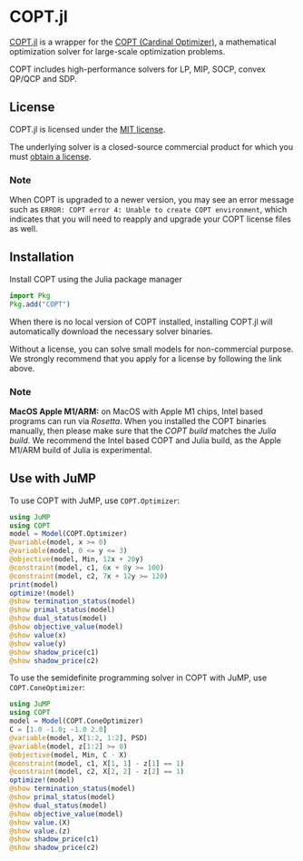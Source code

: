# COPT.jl

[COPT.jl](https://github.com/COPT-Public/COPT.jl) is a wrapper for the
[COPT (Cardinal Optimizer)](https://www.shanshu.ai/copt), a mathematical
optimization solver for large-scale optimization problems.

COPT includes high-performance solvers for LP, MIP, SOCP, convex QP/QCP and SDP.

## License

COPT.jl is licensed under the [MIT license](https://github.com/COPT-Public/COPT.jl/blob/main/LICENSE).

The underlying solver is a closed-source commercial product for which you must
[obtain a license](https://www.shanshu.ai/copt).

### Note

When COPT is upgraded to a newer version, you may see an error message such as
`ERROR: COPT error 4: Unable to create COPT environment`, which indicates that
you will need to reapply and upgrade your COPT license files as well.

## Installation

Install COPT using the Julia package manager

```julia
import Pkg
Pkg.add("COPT")
```

When there is no local version of COPT installed, installing COPT.jl will
automatically download the necessary solver binaries.

Without a license, you can solve small models for non-commercial purpose. We
strongly recommend that you apply for a license by following the link above.

### Note

**MacOS Apple M1/ARM:** on MacOS with Apple M1 chips, Intel based programs can
run via *Rosetta*. When you installed the COPT binaries manually, then please
make sure that the *COPT build* matches the *Julia build*. We recommend the
Intel based COPT and Julia build, as the Apple M1/ARM build of Julia is
experimental.

## Use with JuMP

To use COPT with JuMP, use `COPT.Optimizer`:

```julia
using JuMP
using COPT
model = Model(COPT.Optimizer)
@variable(model, x >= 0)
@variable(model, 0 <= y <= 3)
@objective(model, Min, 12x + 20y)
@constraint(model, c1, 6x + 8y >= 100)
@constraint(model, c2, 7x + 12y >= 120)
print(model)
optimize!(model)
@show termination_status(model)
@show primal_status(model)
@show dual_status(model)
@show objective_value(model)
@show value(x)
@show value(y)
@show shadow_price(c1)
@show shadow_price(c2)
```

To use the semidefinite programming solver in COPT with JuMP, use
`COPT.ConeOptimizer`:

```julia
using JuMP
using COPT
model = Model(COPT.ConeOptimizer)
C = [1.0 -1.0; -1.0 2.0]
@variable(model, X[1:2, 1:2], PSD)
@variable(model, z[1:2] >= 0)
@objective(model, Min, C ⋅ X)
@constraint(model, c1, X[1, 1] - z[1] == 1)
@constraint(model, c2, X[2, 2] - z[2] == 1)
optimize!(model)
@show termination_status(model)
@show primal_status(model)
@show dual_status(model)
@show objective_value(model)
@show value.(X)
@show value.(z)
@show shadow_price(c1)
@show shadow_price(c2)
```
